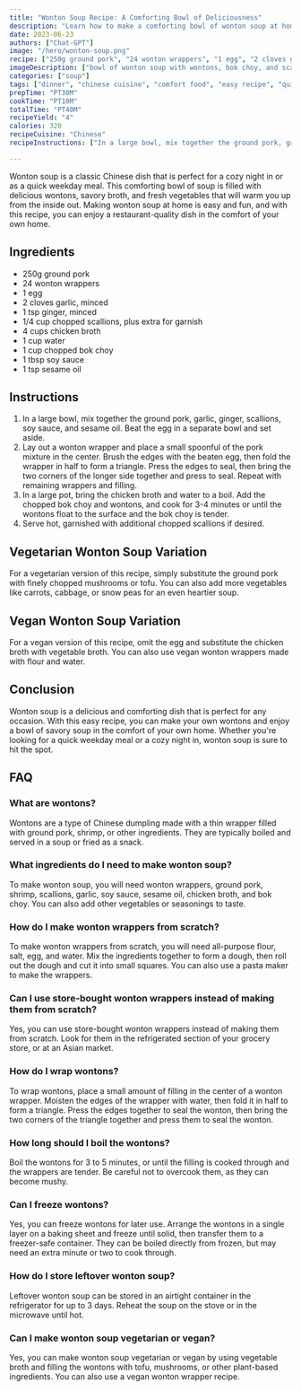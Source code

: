 ```yaml
---
title: "Wonton Soup Recipe: A Comforting Bowl of Deliciousness"
description: "Learn how to make a comforting bowl of wonton soup at home with this easy and delicious recipe. Perfect for a cozy night in or a quick weekday meal!"
date: 2023-06-23
authors: ["Chat-GPT"]
image: "/hero/wonton-soup.png"
recipe: ["250g ground pork", "24 wonton wrappers", "1 egg", "2 cloves garlic", "1 tsp ginger", "1/4 cup chopped scallions", "4 cups chicken broth", "1 cup water", "1 cup chopped bok choy", "1 tbsp soy sauce", "1 tsp sesame oil"]
imageDescription: ["bowl of wonton soup with wontons, bok choy, and scallions"]
categories: ["soup"]
tags: ["dinner", "chinese cuisine", "comfort food", "easy recipe", "quick recipe"]
prepTime: "PT30M"
cookTime: "PT10M"
totalTime: "PT40M"
recipeYield: "4"
calories: 320
recipeCuisine: "Chinese"
recipeInstructions: ["In a large bowl, mix together the ground pork, garlic, ginger, scallions, soy sauce, and sesame oil. Beat the egg in a separate bowl and set aside.", "Lay out a wonton wrapper and place a small spoonful of the pork mixture in the center. Brush the edges with the beaten egg, then fold the wrapper in half to form a triangle. Press the edges to seal, then bring the two corners of the longer side together and press to seal. Repeat with remaining wrappers and filling.", "In a large pot, bring the chicken broth and water to a boil. Add the chopped bok choy and wontons, and cook for 3-4 minutes or until the wontons float to the surface and the bok choy is tender. Serve hot, garnished with additional chopped scallions if desired."]

---
```


Wonton soup is a classic Chinese dish that is perfect for a cozy night in or as a quick weekday meal. This comforting bowl of soup is filled with delicious wontons, savory broth, and fresh vegetables that will warm you up from the inside out. Making wonton soup at home is easy and fun, and with this recipe, you can enjoy a restaurant-quality dish in the comfort of your own home.

## Ingredients

- 250g ground pork
- 24 wonton wrappers
- 1 egg
- 2 cloves garlic, minced
- 1 tsp ginger, minced
- 1/4 cup chopped scallions, plus extra for garnish
- 4 cups chicken broth
- 1 cup water
- 1 cup chopped bok choy
- 1 tbsp soy sauce
- 1 tsp sesame oil

## Instructions

1. In a large bowl, mix together the ground pork, garlic, ginger, scallions, soy sauce, and sesame oil. Beat the egg in a separate bowl and set aside.
2. Lay out a wonton wrapper and place a small spoonful of the pork mixture in the center. Brush the edges with the beaten egg, then fold the wrapper in half to form a triangle. Press the edges to seal, then bring the two corners of the longer side together and press to seal. Repeat with remaining wrappers and filling.
3. In a large pot, bring the chicken broth and water to a boil. Add the chopped bok choy and wontons, and cook for 3-4 minutes or until the wontons float to the surface and the bok choy is tender.
4. Serve hot, garnished with additional chopped scallions if desired.

## Vegetarian Wonton Soup Variation

For a vegetarian version of this recipe, simply substitute the ground pork with finely chopped mushrooms or tofu. You can also add more vegetables like carrots, cabbage, or snow peas for an even heartier soup.

## Vegan Wonton Soup Variation

For a vegan version of this recipe, omit the egg and substitute the chicken broth with vegetable broth. You can also use vegan wonton wrappers made with flour and water.

## Conclusion

Wonton soup is a delicious and comforting dish that is perfect for any occasion. With this easy recipe, you can make your own wontons and enjoy a bowl of savory soup in the comfort of your own home. Whether you're looking for a quick weekday meal or a cozy night in, wonton soup is sure to hit the spot.

## FAQ

### What are wontons?

Wontons are a type of Chinese dumpling made with a thin wrapper filled with ground pork, shrimp, or other ingredients. They are typically boiled and served in a soup or fried as a snack.

### What ingredients do I need to make wonton soup?

To make wonton soup, you will need wonton wrappers, ground pork, shrimp, scallions, garlic, soy sauce, sesame oil, chicken broth, and bok choy. You can also add other vegetables or seasonings to taste.

### How do I make wonton wrappers from scratch?

To make wonton wrappers from scratch, you will need all-purpose flour, salt, egg, and water. Mix the ingredients together to form a dough, then roll out the dough and cut it into small squares. You can also use a pasta maker to make the wrappers.

### Can I use store-bought wonton wrappers instead of making them from scratch?

Yes, you can use store-bought wonton wrappers instead of making them from scratch. Look for them in the refrigerated section of your grocery store, or at an Asian market.

### How do I wrap wontons?

To wrap wontons, place a small amount of filling in the center of a wonton wrapper. Moisten the edges of the wrapper with water, then fold it in half to form a triangle. Press the edges together to seal the wonton, then bring the two corners of the triangle together and press them to seal the wonton.

### How long should I boil the wontons?

Boil the wontons for 3 to 5 minutes, or until the filling is cooked through and the wrappers are tender. Be careful not to overcook them, as they can become mushy.

### Can I freeze wontons?

Yes, you can freeze wontons for later use. Arrange the wontons in a single layer on a baking sheet and freeze until solid, then transfer them to a freezer-safe container. They can be boiled directly from frozen, but may need an extra minute or two to cook through.

### How do I store leftover wonton soup?

Leftover wonton soup can be stored in an airtight container in the refrigerator for up to 3 days. Reheat the soup on the stove or in the microwave until hot.

### Can I make wonton soup vegetarian or vegan?

Yes, you can make wonton soup vegetarian or vegan by using vegetable broth and filling the wontons with tofu, mushrooms, or other plant-based ingredients. You can also use a vegan wonton wrapper recipe.